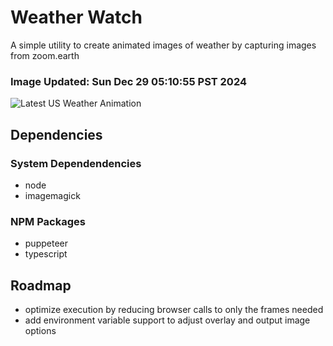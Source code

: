 # Weather Watch

A simple utility to create animated images of weather by capturing images from zoom.earth

### Image Updated: Sun Dec 29 05:10:55 PST 2024

![Latest US Weather Animation](animations/2024-12-29.webp)

## Dependencies
### System Dependendencies
* node
* imagemagick
### NPM Packages
* puppeteer
* typescript

## Roadmap
* optimize execution by reducing browser calls to only the frames needed
* add environment variable support to adjust overlay and output image options

